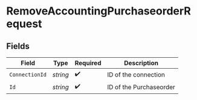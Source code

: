 # RemoveAccountingPurchaseorderRequest


## Fields

| Field                   | Type                    | Required                | Description             |
| ----------------------- | ----------------------- | ----------------------- | ----------------------- |
| `ConnectionId`          | *string*                | :heavy_check_mark:      | ID of the connection    |
| `Id`                    | *string*                | :heavy_check_mark:      | ID of the Purchaseorder |
